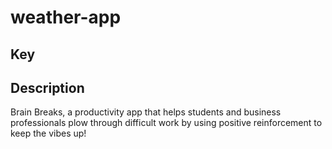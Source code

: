 # weather-app

## Key

## Description

Brain Breaks, a productivity app that helps students and business professionals plow through difficult work by using positive reinforcement to keep the vibes up!
